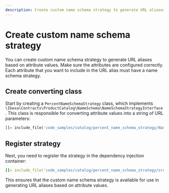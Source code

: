 ```yaml
---
description: Create custom name schema strategy to generate URL aliases based on attribute values.
---
```


# Create custom name schema strategy

You can create custom name schema strategy to generate URL aliases based on attribute values.
Make sure the attributes are configured correctly.
Each attribute that you want to include in the URL alias must have a name schema strategy.

## Create converting class

Start by creating a `PercentNameSchemaStrategy` class, which implements `\Ibexa\Contracts\ProductCatalog\NameSchema\NameSchemaStrategyInterface`.
This class is responsible for converting attribute values into a string of URL parameters:

``` php
[[= include_file('code_samples/catalog/percent_name_schema_strategy/NameSchema/PercentNameSchemaStrategy.php') =]]
```

## Register strategy

Next, you need to register the strategy in the dependency injection container:

``` yaml
[[= include_file('code_samples/catalog/percent_name_schema_strategy/src/bundle/Resources/config/services/name_schema.yaml') =]]
```

This ensures that the custom name schema strategy is available for use in generating URL aliases based on attribute values.